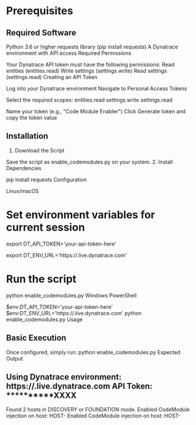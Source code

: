 # Prerequisites

## Required Software

Python 3.6 or higher
requests library (pip install requests)
A Dynatrace environment with API access
Required Permissions

Your Dynatrace API token must have the following permissions:
Read entities (entities.read)
Write settings (settings.write)
Read settings (settings.read)
Creating an API Token

Log into your Dynatrace environment
Navigate to Personal Access Tokens

Select the required scopes:
entities.read
settings.write
settings.read

Name your token (e.g., "Code Module Enabler")
Click Generate token and copy the token value


## Installation

1. Download the Script

Save the script as enable_codemodules.py on your system.
2. Install Dependencies

pip install requests
Configuration

Linux/macOS

# Set environment variables for current session
export DT_API_TOKEN='your-api-token-here'

export DT_ENV_URL='https://<tenantID>.live.dynatrace.com'

# Run the script
python enable_codemodules.py
Windows PowerShell

$env:DT_API_TOKEN='your-api-token-here'
$env:DT_ENV_URL='https://<tenantID>.live.dynatrace.com'
python enable_codemodules.py
Usage

## Basic Execution

Once configured, simply run:
python enable_codemodules.py
Expected Output

Using Dynatrace environment: https://<tenantID>.live.dynatrace.com
API Token: **********XXXX
--------------------------------------------------
Found 2 hosts in DISCOVERY or FOUNDATION mode.
Enabled CodeModule injection on host: HOST-<ID>
Enabled CodeModule injection on host: HOST-<ID>
